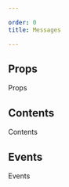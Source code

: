 ```yaml
---

order: 0
title: Messages

---
```

 
## Props
 
Props
 
## Contents
 
Contents
 
## Events
 
Events
 
